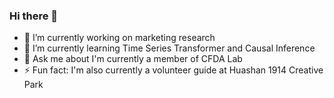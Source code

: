 ### Hi there 👋

<!--
**mickey80273/mickey80273** is a ✨ _special_ ✨ repository because its `README.md` (this file) appears on your GitHub profile.
-->

- 🔭 I’m currently working on marketing research
- 🌱 I’m currently learning Time Series Transformer and Causal Inference
- 💬 Ask me about I'm currently a member of CFDA Lab
- ⚡ Fun fact: I'm also currently a volunteer guide at Huashan 1914 Creative Park
